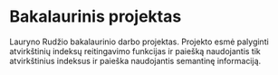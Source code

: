 # Bakalaurinis projektas

Lauryno Rudžio bakalaurinio darbo projektas. Projekto esmė palyginti atvirkštinių indeksų reitingavimo funkcijas ir paiešką naudojantis tik atvirkštinius indeksus ir paieška naudojantis semantinę informaciją.